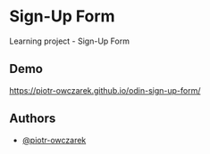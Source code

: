 # Sign-Up Form

Learning project - Sign-Up Form


## Demo

https://piotr-owczarek.github.io/odin-sign-up-form/

## Authors

- [@piotr-owczarek](https://github.com/piotr-owczarek)
